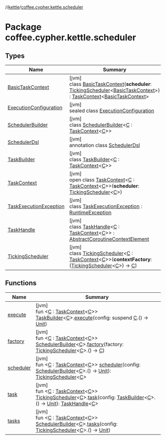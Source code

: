 //[kettle](../../index.md)/[coffee.cypher.kettle.scheduler](index.md)

# Package coffee.cypher.kettle.scheduler

## Types

| Name | Summary |
|---|---|
| [BasicTaskContext](-basic-task-context/index.md) | [jvm]<br>class [BasicTaskContext](-basic-task-context/index.md)(**scheduler**: [TickingScheduler](-ticking-scheduler/index.md)<[BasicTaskContext](-basic-task-context/index.md)>) : [TaskContext](-task-context/index.md)<[BasicTaskContext](-basic-task-context/index.md)> |
| [ExecutionConfiguration](-execution-configuration/index.md) | [jvm]<br>sealed class [ExecutionConfiguration](-execution-configuration/index.md) |
| [SchedulerBuilder](-scheduler-builder/index.md) | [jvm]<br>class [SchedulerBuilder](-scheduler-builder/index.md)<[C](-scheduler-builder/index.md) : [TaskContext](-task-context/index.md)<[C](-scheduler-builder/index.md)>> |
| [SchedulerDsl](-scheduler-dsl/index.md) | [jvm]<br>annotation class [SchedulerDsl](-scheduler-dsl/index.md) |
| [TaskBuilder](-task-builder/index.md) | [jvm]<br>class [TaskBuilder](-task-builder/index.md)<[C](-task-builder/index.md) : [TaskContext](-task-context/index.md)<[C](-task-builder/index.md)>> |
| [TaskContext](-task-context/index.md) | [jvm]<br>open class [TaskContext](-task-context/index.md)<[C](-task-context/index.md) : [TaskContext](-task-context/index.md)<[C](-task-context/index.md)>>(**scheduler**: [TickingScheduler](-ticking-scheduler/index.md)<[C](-task-context/index.md)>) |
| [TaskExecutionException](-task-execution-exception/index.md) | [jvm]<br>class [TaskExecutionException](-task-execution-exception/index.md) : [RuntimeException](https://docs.oracle.com/en/java/javase/16/docs/api/java.base/java/lang/RuntimeException.html) |
| [TaskHandle](-task-handle/index.md) | [jvm]<br>class [TaskHandle](-task-handle/index.md)<[C](-task-handle/index.md) : [TaskContext](-task-context/index.md)<[C](-task-handle/index.md)>> : [AbstractCoroutineContextElement](https://kotlinlang.org/api/latest/jvm/stdlib/kotlin.coroutines/-abstract-coroutine-context-element/index.html) |
| [TickingScheduler](-ticking-scheduler/index.md) | [jvm]<br>class [TickingScheduler](-ticking-scheduler/index.md)<[C](-ticking-scheduler/index.md) : [TaskContext](-task-context/index.md)<[C](-ticking-scheduler/index.md)>>(**contextFactory**: ([TickingScheduler](-ticking-scheduler/index.md)<[C](-ticking-scheduler/index.md)>) -> [C](-ticking-scheduler/index.md)) |

## Functions

| Name | Summary |
|---|---|
| [execute](execute.md) | [jvm]<br>fun <[C](execute.md) : [TaskContext](-task-context/index.md)<[C](execute.md)>> [TaskBuilder](-task-builder/index.md)<[C](execute.md)>.[execute](execute.md)(config: suspend [C](execute.md).() -> [Unit](https://kotlinlang.org/api/latest/jvm/stdlib/kotlin/-unit/index.html)) |
| [factory](factory.md) | [jvm]<br>fun <[C](factory.md) : [TaskContext](-task-context/index.md)<[C](factory.md)>> [SchedulerBuilder](-scheduler-builder/index.md)<[C](factory.md)>.[factory](factory.md)(factory: [TickingScheduler](-ticking-scheduler/index.md)<[C](factory.md)>.() -> [C](factory.md)) |
| [scheduler](scheduler.md) | [jvm]<br>fun <[C](scheduler.md) : [TaskContext](-task-context/index.md)<[C](scheduler.md)>> [scheduler](scheduler.md)(config: [SchedulerBuilder](-scheduler-builder/index.md)<[C](scheduler.md)>.() -> [Unit](https://kotlinlang.org/api/latest/jvm/stdlib/kotlin/-unit/index.html)): [TickingScheduler](-ticking-scheduler/index.md)<[C](scheduler.md)> |
| [task](task.md) | [jvm]<br>fun <[C](task.md) : [TaskContext](-task-context/index.md)<[C](task.md)>> [TickingScheduler](-ticking-scheduler/index.md)<[C](task.md)>.[task](task.md)(config: [TaskBuilder](-task-builder/index.md)<[C](task.md)>.() -> [Unit](https://kotlinlang.org/api/latest/jvm/stdlib/kotlin/-unit/index.html)): [TaskHandle](-task-handle/index.md)<[C](task.md)> |
| [tasks](tasks.md) | [jvm]<br>fun <[C](tasks.md) : [TaskContext](-task-context/index.md)<[C](tasks.md)>> [SchedulerBuilder](-scheduler-builder/index.md)<[C](tasks.md)>.[tasks](tasks.md)(config: [TickingScheduler](-ticking-scheduler/index.md)<[C](tasks.md)>.() -> [Unit](https://kotlinlang.org/api/latest/jvm/stdlib/kotlin/-unit/index.html)) |
